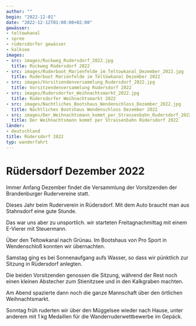 ```yaml
---
author: ""
begin: "2022-12-01"
date: "2022-12-12T01:00:00+02:00"
gewässer:
- teltowkanal
- spree
- rüdersdorfer gewässer
- kalksee
images:
- src: images/Ruckweg_Rudersdorf_2022.jpg
  title: Rückweg Rüdersdorf 2022
- src: images/Ruderboot_Marienfelde_im_Teltowkanal_Dezember_2022.jpg
  title: Ruderboot Marienfelde im Teltowkanal Dezember 2022
- src: images/Vorsitzendenversammlung_Rudersdorf_2022.jpg
  title: Vorsitzendenversammlung Rüdersdorf 2022
- src: images/Rudersdorfer_Weihnachtsmarkt_2022.jpg
  title: Rüdersdorfer Weihnachtsmarkt 2022
- src: images/Nachtliches_Bootshaus_Wendenschloss_Dezember_2022.jpg
  title: Nächtliches Bootshaus Wendenschloss Dezember 2022
- src: images/Der_Weihnachtsmann_kommt_per_Strassenbahn_Rudersdorf_2022.jpg
  title: Der Weihnachtsmann kommt per Strassenbahn Rüdersdorf 2022
länder: 
- deutschland
title: Rüdersdorf 2022
typ: wanderfahrt
---
```



# Rüdersdorf Dezember 2022


Immer Anfang Dezember findet die Versammlung der Vorsitzenden der Brandenburger Rudervereine statt.

Dieses Jahr beim Ruderverein in Rüdersdorf. Mit dem Auto braucht man aus Stahnsdorf eine gute Stunde.

Das war uns aber zu unsportlich. wir starteten Freitagnachmittag mit einem E-Vierer mit Steuermann.

Über den Teltowkanal nach Grünau. Im Bootshaus von Pro Sport in Wendenschloß konnten wir übernachten.

Samstag ging es bei Sonnenaufgang aufs Wasser, so dass wir pünktlich zur Sitzung in Rüdersdorf anlegten.

Die beiden Vorsitzenden genossen die Sitzung, während der Rest noch einen kleinen Abstecher zum Stienitzsee und in den Kalkgraben machten.

Am Abend spazierte dann noch die ganze Mannschaft über den örtlichen Weihnachtsmarkt.

Sonntag früh ruderten wir über den Müggelsee wieder nach Hause, unter anderem mit 1 kg Medaillen für die Wanderruderwettbewerbe im Gepäck.
